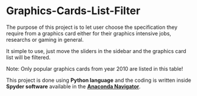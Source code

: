 # Graphics-Cards-List-Filter

The purpose of this project is to let user choose the specification they
require from a graphics card either for their graphics intensive jobs, researchs
or gaming in general.

It simple to use, just move the sliders in the sidebar and the graphics card list
will be filtered.

Note: Only popular graphics cards from year 2010 are listed in this table!

This project is done using **Python language** and the coding is written inside
**Spyder software** available in the [**Anaconda Navigator**](https://www.anaconda.com/).
